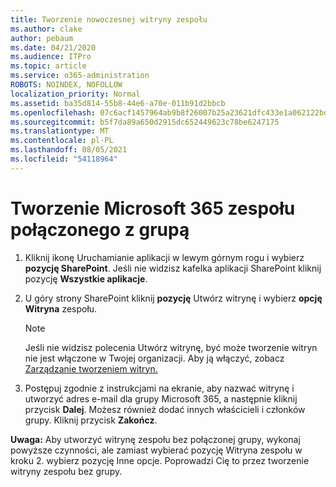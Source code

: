 ```yaml
---
title: Tworzenie nowoczesnej witryny zespołu
ms.author: clake
author: pebaum
ms.date: 04/21/2020
ms.audience: ITPro
ms.topic: article
ms.service: o365-administration
ROBOTS: NOINDEX, NOFOLLOW
localization_priority: Normal
ms.assetid: ba35d814-55b8-44e6-a70e-011b91d2bbcb
ms.openlocfilehash: 07c6acf1457964ab9b8f26007b25a23621dfc433e1a062122bd67039d793e350
ms.sourcegitcommit: b5f7da89a650d2915dc652449623c78be6247175
ms.translationtype: MT
ms.contentlocale: pl-PL
ms.lasthandoff: 08/05/2021
ms.locfileid: "54118964"
---
```

# <a name="create-a-microsoft-365-group-connected-team-site"></a>Tworzenie Microsoft 365 zespołu połączonego z grupą

1. Kliknij ikonę Uruchamianie aplikacji w lewym górnym rogu i wybierz **pozycję SharePoint**. Jeśli nie widzisz kafelka aplikacji SharePoint kliknij pozycję **Wszystkie aplikacje**.
    
2. U góry strony SharePoint kliknij **pozycję** Utwórz witrynę i wybierz **opcję Witryna** zespołu. 
    
    > [!NOTE]
    > Jeśli nie widzisz polecenia Utwórz witrynę, być może tworzenie witryn nie jest włączone w Twojej organizacji. Aby ją włączyć, zobacz [Zarządzanie tworzeniem witryn.](https://go.microsoft.com/fwlink/?linkid=2009644) 
  
3. Postępuj zgodnie z instrukcjami na ekranie, aby nazwać witrynę i utworzyć adres e-mail dla grupy Microsoft 365, a następnie kliknij przycisk **Dalej**. Możesz również dodać innych właścicieli i członków grupy. Kliknij przycisk **Zakończ**.
  
 **Uwaga:** Aby utworzyć witrynę zespołu bez połączonej grupy, wykonaj powyższe czynności, ale zamiast wybierać pozycję Witryna zespołu w kroku 2. wybierz pozycję Inne opcje. Poprowadzi Cię to przez tworzenie witryny zespołu bez grupy. 
    

